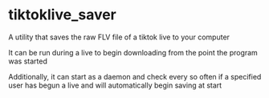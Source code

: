 # tiktoklive_saver
 A utility that saves the raw FLV file of a tiktok live to your computer
 
 It can be run during a live to begin downloading from the point the program was started
 
 Additionally, it can start as a daemon and check every so often if a specified user has begun a live and will automatically begin saving at start
